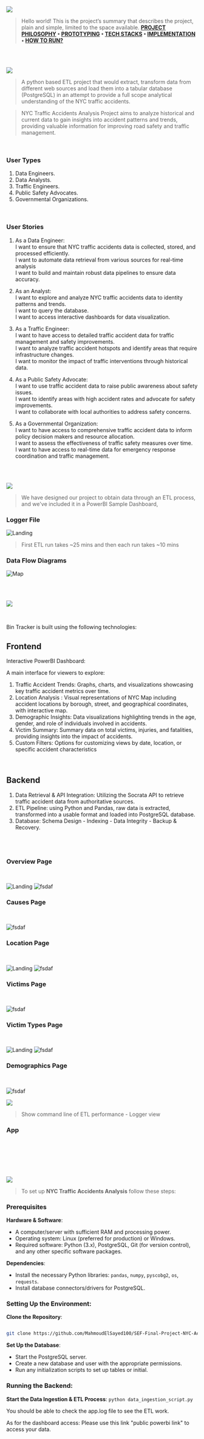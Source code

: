 
<img  src="./readme/title1.svg"/>

<div>

> Hello world! This is the project’s summary that describes the project, plain and simple, limited to the space available.
**[PROJECT PHILOSOPHY](#project-philosophy) • [PROTOTYPING](#prototyping) • [TECH STACKS](#stacks) • [IMPLEMENTATION](#demo) • [HOW TO RUN?](#run)**

</div> 
  

<br><br>

<!-- project philosophy -->

<a  name="philosophy" ></a>
<img  src="./readme/title2.svg" id="project-philosophy"/>

> A python based ETL project that would extract, transform data from different web sources and load them into a tabular database (PostgreSQL) in an attempt to provide a full scope analytical understanding of the NYC traffic accidents. 

>NYC Traffic Accidents Analysis Project aims to analyze historical and current data to gain insights into accident patterns and trends, providing valuable information for improving road safety and traffic management.
<br>

  

### User Types

 

1. Data Engineers.
2. Data Analysts.
3. Traffic Engineers.
4. Public Safety Advocates.
5. Governmental Organizations.
  

<br>

  

### User Stories

  
1. As a Data Engineer:<br>
	I want to ensure that NYC traffic accidents data is collected, stored, and processed efficiently.<br>
	I want to automate data retrieval from various sources for real-time analysis<br>
	I want to build and maintain robust data pipelines to ensure data accuracy.

2. As an Analyst:<br>
	I want to explore and analyze NYC traffic accidents data to identity patterns and trends.<br>
	I want to query the database.<br>
	I want to access interactive dashboards for data visualization.

3. As a Traffic Engineer:<br>
	I want to have access to detailed traffic accident data for traffic management and safety improvements.<br>
	I want to analyze traffic accident hotspots and identify areas that require infrastructure changes.<br>
	I want to monitor the impact of traffic interventions through historical data.

4. As a Public Safety Advocate:<br>
	I want to use traffic accident data to raise public awareness about safety issues.<br>
	I want to identify areas with high accident rates and advocate for safety improvements.<br>I want to collaborate with local authorities to address safety concerns.

5. As a Governmental Organization:<br>
   I want to have access to comprehensive traffic accident data to inform policy decision makers and resource allocation.<br>
	I want to assess the effectiveness of traffic safety measures over time.<br>
	I want to have access to real-time data for emergency response coordination and traffic management.



<br><br>

<!-- Prototyping -->
<img  src="./readme/title3.svg"  id="prototyping"/>

> We have designed our project to obtain data through an ETL process, and we've included it in a PowerBI Sample Dashboard,
  

### Logger File

  
 ![Landing](./readme/logger.png) 

> First ETL run takes ~25 mins and then each run takes ~10 mins


### Data Flow Diagrams

  

 ![Map](./readme/database%20schema.png)
  
  

<br><br>

  

<!-- Tech stacks -->

<a  name="stacks"></a>
<img  src="./readme/title4.svg" id="stacks" />

<br>

  

Bin Tracker is built using the following technologies:

  

## Frontend

Interactive PowerBI Dashboard:

A main interface for viewers to explore:

1. Traffic Accident Trends: Graphs, charts, and visualizations showcasing key traffic accident metrics over time.
2. Location Analysis : Visual representations of NYC Map including accident locations by borough, street, and geographical coordinates, with interactive map.
3. Demographic Insights: Data visualizations highlighting trends in the age, gender, and role of individuals involved in accidents.
4. Victim Summary: Summary data on total victims, injuries, and fatalities, providing insights into the impact of accidents.
5. Custom Filters: Options for customizing views by date, location, or specific accident characteristics


  

<br>

  

## Backend

1. Data Retrieval & API Integration: Utilizing the Socrata API to retrieve traffic accident data from authoritative sources.
2. ETL Pipeline: using Python and Pandas, raw data is extracted, transformed into a usable format and loaded into PostgreSQL database.
3. Database: Schema Design - Indexing - Data Integrity - Backup & Recovery. 

<br>

<br>
<h3> Overview Page </h3>
<br>

 ![Landing](./readme/report1.1.png)  ![fsdaf](./readme/implementation/create_bin.gif) 
<br>
<h3> Causes Page </h3>
<br>


 ![fsdaf](./readme/report2.2.png) 
<br>
<h3> Location Page </h3>
<br>

 ![Landing](./readme/report3.3.png)  ![fsdaf](./readme/implementation/update_pickup.gif) 
<br>
<h3> Victims Page </h3>
<br>
  

 ![fsdaf](./readme/report4.4.png)
<br>
<h3> Victim Types Page </h3>
<br>
  
 ![Landing](./readme/report5.5.png)  ![fsdaf](./readme/implementation/edit_profile.gif) 
<br>
<h3> Demographics Page </h3>
<br>
  
 ![fsdaf](./readme/report6.6.png)
  

<!-- Implementation -->

<a  name="Demo"  ></a>
<img  src="./readme/title5.svg" id="#demo"/>

> Show command line of ETL performance - Logger view

  
### App




  

<br><br>


<br><br>


<!-- How to run -->

<a  name="run"  ></a>
<img  src="./readme/title6.svg" id="run"/>
  

> To set up **NYC Traffic Accidents Analysis** follow these steps:

### Prerequisites


**Hardware & Software**:

-   A computer/server with sufficient RAM and processing power.
-   Operating system: Linux (preferred for production) or Windows.
-   Required software: Python (3.x), PostgreSQL, Git (for version control), and any other specific software packages.
  
  

**Dependencies**:

-   Install the necessary Python libraries: `pandas`, `numpy`, `pyscobg2`, `os`, `requests`.
-   Install database connectors/drivers for PostgreSQL.
  

### **Setting Up the Environment**:

**Clone the Repository**:


```sh

git clone https://github.com/MahmoudElSayed100/SEF-Final-Project-NYC-Accidents-Analysis.git

```

  
**Set Up the Database**:

-   Start the PostgreSQL server.
-   Create a new database and user with the appropriate permissions.
-   Run any initialization scripts to set up tables or initial.

### **Running the Backend**:

**Start the Data Ingestion & ETL Process**:
`python data_ingestion_script.py`


You should be able to check the app.log file to see the ETL work.

As for the dashboard access: Please use this link "public powerbi link" to access your data.
